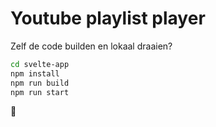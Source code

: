 # Youtube playlist player

Zelf de code builden en lokaal draaien?

```bash
cd svelte-app
npm install
npm run build
npm run start
```

🙂